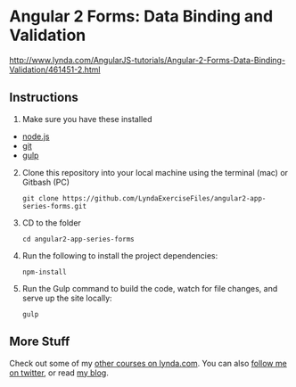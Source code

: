 # Angular 2 Forms: Data Binding and Validation

http://www.lynda.com/AngularJS-tutorials/Angular-2-Forms-Data-Binding-Validation/461451-2.html

## Instructions

1. Make sure you have these installed
  - [node.js](http://nodejs.org/)
  - [git](http://git-scm.com/)
  - [gulp](https://github.com/gulpjs/gulp/blob/master/docs/getting-started.md)
2. Clone this repository into your local machine using the terminal (mac) or Gitbash (PC) 

    `git clone https://github.com/LyndaExerciseFiles/angular2-app-series-forms.git`
    
3. CD to the folder

    `cd angular2-app-series-forms`
    
4. Run the following to install the project dependencies:

    `npm-install`
    
5. Run the Gulp command to build the code, watch for file changes, and serve up the site locally:

    `gulp`
  
## More Stuff
Check out some of my [other courses on lynda.com](http://lynda.com/justinschwartzenberger). 
You can also [follow me on twitter](http://twitter.com/schwarty), or read [my blog](http://schwarty.com).